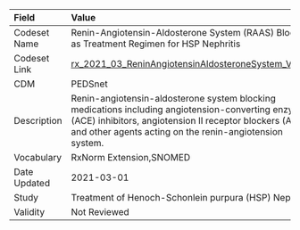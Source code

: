 |Field        |Value                                                                                                                                                                                                                    |
|:------------|:------------------------------------------------------------------------------------------------------------------------------------------------------------------------------------------------------------------------|
|Codeset Name |Renin-Angiotensin-Aldosterone System (RAAS) Blockers as Treatment Regimen for HSP Nephritis                                                                                                                              |
|Codeset Link |[rx_2021_03_ReninAngiotensinAldosteroneSystem_V2.csv](https://github.com/PEDSnet/Variable-Dictionary/blob/main/drugs/rx_2021_03_ReninAngiotensinAldosteroneSystem_V2.csv.csv)                                            |
|CDM          |PEDSnet                                                                                                                                                                                                                  |
|Description  |Renin-angiotensin-aldosterone system blocking medications including angiotension-converting enzyme (ACE) inhibitors, angiotension II receptor blockers (ARBs), and other agents acting on the renin-angiotension system. |
|Vocabulary   |RxNorm Extension,SNOMED                                                                                                                                                                                                  |
|Date Updated |2021-03-01                                                                                                                                                                                                               |
|Study        |Treatment of Henoch-Schonlein purpura (HSP) Nephritis                                                                                                                                                                    |
|Validity     |Not Reviewed                                                                                                                                                                                                             |
